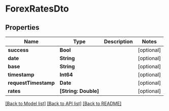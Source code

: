 # ForexRatesDto

## Properties
Name | Type | Description | Notes
------------ | ------------- | ------------- | -------------
**success** | **Bool** |  | [optional] 
**date** | **String** |  | [optional] 
**base** | **String** |  | [optional] 
**timestamp** | **Int64** |  | [optional] 
**requestTimestamp** | **Date** |  | [optional] 
**rates** | **[String: Double]** |  | [optional] 

[[Back to Model list]](../README.md#documentation-for-models) [[Back to API list]](../README.md#documentation-for-api-endpoints) [[Back to README]](../README.md)


